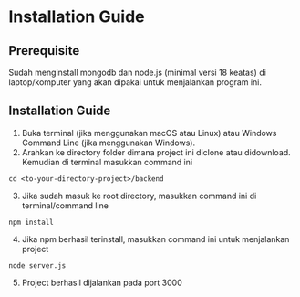 # Installation Guide

## Prerequisite
Sudah menginstall mongodb dan node.js (minimal versi 18 keatas) di laptop/komputer yang akan dipakai untuk menjalankan program ini.

## Installation Guide
1. Buka terminal (jika menggunakan macOS atau Linux) atau Windows Command Line (jika menggunakan Windows).
2. Arahkan ke directory folder dimana project ini diclone atau didownload. Kemudian di terminal masukkan command ini

```cli
cd <to-your-directory-project>/backend
```
3. Jika sudah masuk ke root directory, masukkan command ini di terminal/command line
```cli
npm install
```
4. Jika npm berhasil terinstall, masukkan command ini untuk menjalankan project
```cli
node server.js
```
5. Project berhasil dijalankan pada port 3000
